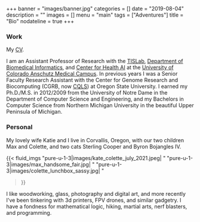 +++
banner = "images/banner.jpg"
categories = []
date = "2019-08-04"
description = ""
images = []
menu = "main"
tags = ["Adventures"]
title = "Bio"
nodateline = true
+++

### Work

My [CV](images/shawncv_2023_09_28_web.pdf). 

I am an Assistant Professor of Research with the [TISLab](https://tislab.org), [Department of Biomedical Informatics](https://medschool.cuanschutz.edu/dbmi), and  [Center for Health AI](https://medschool.cuanschutz.edu/ai) at the [University of Colorado Anschutz Medical Campus](https://cuanschutz.edu/). In previous years I was a Senior Faculty Research Assistant with the Center for Genome Research and Biocomputing (CGRB, now [CQLS](https://cqls.oregonstate.edu/)) at Oregon State University. I earned my Ph.D./M.S. in 2012/2009 from the University of Notre Dame in the Department of Computer Science and Engineering, and my Bachelors in Computer Science from Northern Michigan University in the beautiful Upper Peninsula of Michigan.

### Personal

My lovely wife Katie and I live in Corvallis, Oregon, with our two children Max and Colette, and two cats Sterling Cooper and Byron Bojangles IV. 

{{< fluid_imgs 
  "pure-u-1-3|images/kate_colette_july_2021.jpeg| "
  "pure-u-1-3|images/max_handsome_fair.jpg| "
  "pure-u-1-3|images/colette_lunchbox_sassy.jpg| "
>}}


I like woodworking, glass, photography and digital art, and more recently I've been tinkering with 3d printers, FPV drones, and similar gadgetry. I have a fondness for mathematical logic, hiking, martial arts, nerf blasters, and programming. 
